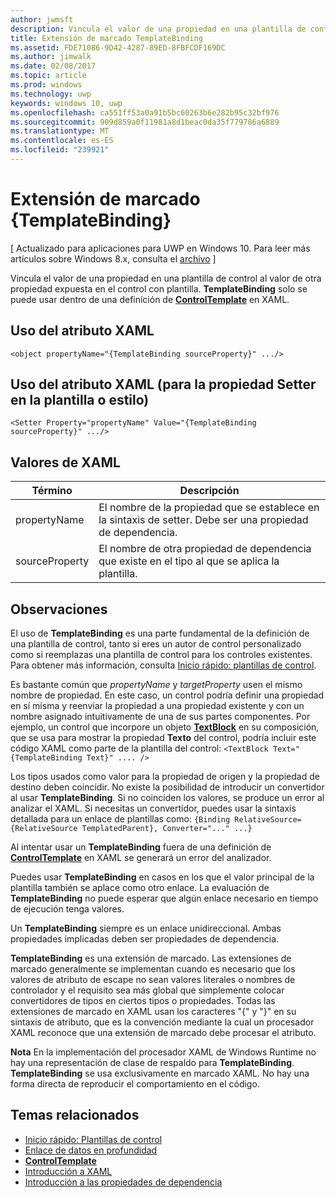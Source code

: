 ```yaml
---
author: jwmsft
description: Vincula el valor de una propiedad en una plantilla de control al valor de otra propiedad expuesta en el control con plantilla. TemplateBinding solo se puede usar dentro de una definición de ControlTemplate en XAML.
title: Extensión de marcado TemplateBinding
ms.assetid: FDE71086-9D42-4287-89ED-8FBFCDF169DC
ms.author: jimwalk
ms.date: 02/08/2017
ms.topic: article
ms.prod: windows
ms.technology: uwp
keywords: windows 10, uwp
ms.openlocfilehash: ca551ff53a0a91b5bc60263b6e282b95c32bf976
ms.sourcegitcommit: 909d859a0f11981a8d1beac0da35f779786a6889
ms.translationtype: MT
ms.contentlocale: es-ES
ms.locfileid: "239921"
---
```

# <a name="templatebinding-markup-extension"></a>Extensión de marcado {TemplateBinding}

\[ Actualizado para aplicaciones para UWP en Windows 10. Para leer más artículos sobre Windows 8.x, consulta el [archivo](http://go.microsoft.com/fwlink/p/?linkid=619132) \]

Vincula el valor de una propiedad en una plantilla de control al valor de otra propiedad expuesta en el control con plantilla. **TemplateBinding** solo se puede usar dentro de una definición de [**ControlTemplate**](https://msdn.microsoft.com/library/windows/apps/br209391) en XAML.

## <a name="xaml-attribute-usage"></a>Uso del atributo XAML

``` syntax
<object propertyName="{TemplateBinding sourceProperty}" .../>
```

## <a name="xaml-attribute-usage-for-setter-property-in-template-or-style"></a>Uso del atributo XAML (para la propiedad Setter en la plantilla o estilo)

``` syntax
<Setter Property="propertyName" Value="{TemplateBinding sourceProperty}" .../>
```

## <a name="xaml-values"></a>Valores de XAML

| Término | Descripción |
|------|-------------|
| propertyName | El nombre de la propiedad que se establece en la sintaxis de setter. Debe ser una propiedad de dependencia. |
| sourceProperty | El nombre de otra propiedad de dependencia que existe en el tipo al que se aplica la plantilla. |

## <a name="remarks"></a>Observaciones

El uso de **TemplateBinding** es una parte fundamental de la definición de una plantilla de control, tanto si eres un autor de control personalizado como si reemplazas una plantilla de control para los controles existentes. Para obtener más información, consulta [Inicio rápido: plantillas de control](https://msdn.microsoft.com/library/windows/apps/xaml/hh465374).

Es bastante común que *propertyName* y *targetProperty* usen el mismo nombre de propiedad. En este caso, un control podría definir una propiedad en sí misma y reenviar la propiedad a una propiedad existente y con un nombre asignado intuitivamente de una de sus partes componentes. Por ejemplo, un control que incorpore un objeto [**TextBlock**](https://msdn.microsoft.com/library/windows/apps/br209652) en su composición, que se usa para mostrar la propiedad **Texto** del control, podría incluir este código XAML como parte de la plantilla del control: `<TextBlock Text="{TemplateBinding Text}" .... />`

Los tipos usados como valor para la propiedad de origen y la propiedad de destino deben coincidir. No existe la posibilidad de introducir un convertidor al usar **TemplateBinding**. Si no coinciden los valores, se produce un error al analizar el XAML. Si necesitas un convertidor, puedes usar la sintaxis detallada para un enlace de plantillas como:  `{Binding RelativeSource={RelativeSource TemplatedParent}, Converter="..." ...}`

Al intentar usar un **TemplateBinding** fuera de una definición de [**ControlTemplate**](https://msdn.microsoft.com/library/windows/apps/br209391) en XAML se generará un error del analizador.

Puedes usar **TemplateBinding** en casos en los que el valor principal de la plantilla también se aplace como otro enlace. La evaluación de **TemplateBinding** no puede esperar que algún enlace necesario en tiempo de ejecución tenga valores.

Un **TemplateBinding** siempre es un enlace unidireccional. Ambas propiedades implicadas deben ser propiedades de dependencia.

**TemplateBinding** es una extensión de marcado. Las extensiones de marcado generalmente se implementan cuando es necesario que los valores de atributo de escape no sean valores literales o nombres de controlador y el requisito sea más global que simplemente colocar convertidores de tipos en ciertos tipos o propiedades. Todas las extensiones de marcado en XAML usan los caracteres "{" y "}" en su sintaxis de atributo, que es la convención mediante la cual un procesador XAML reconoce que una extensión de marcado debe procesar el atributo.

**Nota** En la implementación del procesador XAML de Windows Runtime no hay una representación de clase de respaldo para **TemplateBinding**. **TemplateBinding** se usa exclusivamente en marcado XAML. No hay una forma directa de reproducir el comportamiento en el código.

## <a name="related-topics"></a>Temas relacionados

* [Inicio rápido: Plantillas de control](https://msdn.microsoft.com/library/windows/apps/xaml/hh465374)
* [Enlace de datos en profundidad](https://msdn.microsoft.com/library/windows/apps/mt210946)
* [**ControlTemplate**](https://msdn.microsoft.com/library/windows/apps/br209391)
* [Introducción a XAML](xaml-overview.md)
* [Introducción a las propiedades de dependencia](dependency-properties-overview.md)
 

